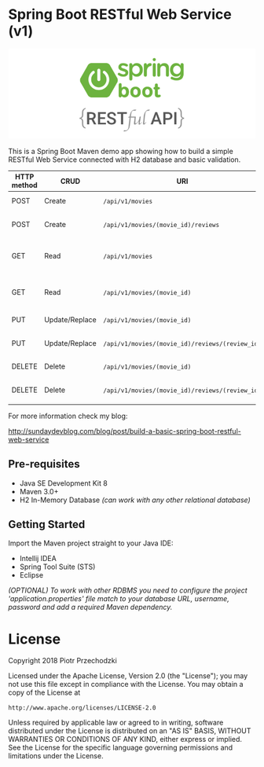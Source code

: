 # Spring Boot RESTful Web Service (v1)

![Spring Boot RESTful logo](https://github.com/Pio-Trek/Spring-Boot-Rest-Service/blob/master/logo.png)

This is a Spring Boot Maven demo app showing how to build a simple RESTful Web Service connected with H2 database and basic validation.

| HTTP method | CRUD | URI |Description |
| --- | --- | --- | --- |
| POST | Create | `/api/v1/movies` | Create a new movie |
| POST | Create | `/api/v1/movies/(movie_id)/reviews` | Create a review to the movie |
| GET | Read | `/api/v1/movies` | Return a list of movies with reviews |
| GET | Read | `/api/v1/movies/(movie_id)` | Return a specific movie with reviews |
| PUT | Update/Replace | `/api/v1/movies/(movie_id)` | Update movie |
| PUT | Update/Replace | `/api/v1/movies/(movie_id)/reviews/(review_id)` | Update review of the movie |
| DELETE | Delete | `/api/v1/movies/(movie_id)` | Remove movie |
| DELETE | Delete | `/api/v1/movies/(movie_id)/reviews/(review_id)` | Remove movie review |


For more information check my blog:

http://sundaydevblog.com/blog/post/build-a-basic-spring-boot-restful-web-service

## Pre-requisites

- Java SE Development Kit 8
- Maven 3.0+
- H2 In-Memory Database _(can work with any other relational database)_

## Getting Started

Import the Maven project straight to your Java IDE:
- Intellij IDEA
- Spring Tool Suite (STS)
- Eclipse

_(OPTIONAL) To work with other RDBMS you need to configure the project 'application.properties' file match to your database URL, username, password and add a required Maven dependency._

# License
Copyright 2018 Piotr Przechodzki

Licensed under the Apache License, Version 2.0 (the "License");
you may not use this file except in compliance with the License.
You may obtain a copy of the License at

    http://www.apache.org/licenses/LICENSE-2.0

Unless required by applicable law or agreed to in writing, software
distributed under the License is distributed on an "AS IS" BASIS,
WITHOUT WARRANTIES OR CONDITIONS OF ANY KIND, either express or implied.
See the License for the specific language governing permissions and
limitations under the License.